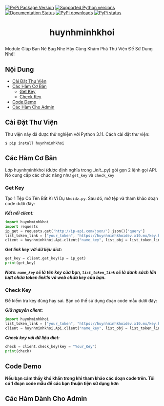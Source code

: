 [![PyPi Package Version](https://img.shields.io/pypi/v/pyTelegramBotAPI.svg)](https://pypi.python.org/pypi/huynhminhkhoi)
[![Supported Python versions](https://img.shields.io/pypi/pyversions/pyTelegramBotAPI.svg)](https://pypi.python.org/pypi/huynhminhkhoi)
[![Documentation Status](https://readthedocs.org/projects/pytba/badge/?version=latest)](https://pytba.readthedocs.io/en/latest/?badge=latest)
[![PyPi downloads](https://img.shields.io/pypi/dm/pyTelegramBotAPI.svg)](https://pypi.org/project/huynhminhkhoi/)
[![PyPi status](https://img.shields.io/pypi/status/pytelegrambotapi.svg?style=flat-square)](https://pypi.python.org/pypi/huynhminhkhoi)

# <p align="center">huynhminhkhoi
Module Giúp Bạn Né Bug Nhẹ
Hãy Cùng Khám Phá Thư Viện Để Sử Dụng Nhé!
## Nội Dung

* [Cài Đặt Thư Viện](#c%C3%A0i-%C4%91%E1%BA%B7t-th%C6%B0-vi%E1%BB%87n)
* [Các Hàm Cơ Bản](#c%C3%A1c-h%C3%A0m-c%C6%A1-b%E1%BA%A3n)
  * [Get Key](#get-key)
  * [Check Key](#check-key)
* [Code Demo](#code-demo)
* [Các Hàm Cho Admin](#c%C3%A1c-h%C3%A0m-d%C3%A0nh-cho-admin)
## Cài Đặt Thư Viện
Thư viện này đã được thử nghiệm với Python 3.11. Cách cài đặt thư viện:
```
$ pip install huynhminhkhoi
```

## Các Hàm Cơ Bản
Lớp huynhminhkhoi (được định nghĩa trong \__init__.py) gói gọn 2 lệnh gọi API. Nó cung cấp các chức năng như `get_key` và `check_key` 

### Get Key

Tạo 1 Tệp Có Tên Bất Kì Ví Dụ `khoidz.py`. Sau đó, mở tệp và tham khảo đoạn code dưới đây:

***Kết nối client:***

```python
import huynhminhkhoi
import requests
ip_get = requests.get('http://ip-api.com/json/').json()['query']
list_token_link = ["your_token", "https://huynhminhkhoidev.x10.mx/key.html?keyhomnay="]
client = huynhminhkhoi.Api.client("name_key", list_obj = list_token_link)
```

***Get link key với dữ liệu dict:***
```python
get_key = client.get_key(ip = ip_get)
print(get_key)
```

***Note: `name_key` sẽ là tên key của bạn, 
`list_token_link` sẽ là danh sách lần lượt chứa token link1s và web chứa key của bạn.***

### Check Key
Để kiểm tra key đúng hay sai. Bạn có thể sử dụng đoạn code mẫu dưới đây:

***Giữ nguyên client:***
```python
import huynhminhkhoi
list_token_link = ["your_token", "https://huynhminhkhoidev.x10.mx/key.html?keyhomnay="]
client = huynhminhkhoi.Api.client("name_key", list_obj = list_token_link)
```

***Check key với dữ liệu dict:***
```python
check = client.check_key(key = "Your_Key")
print(check)
```
## Code Demo
**Nếu bạn cảm thấy khó khăn trong khi tham khảo các đoạn code trên. Tôi có 1 đoạn code mẫu để các bạn thuận tiện sử dụng hơn**
## Các Hàm Dành Cho Admin

